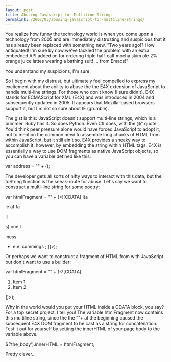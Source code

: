 ```yaml
---
layout: post
title: Abusing Javascript for Multiline Strings 
permalink: /2007/05/abusing-javascript-for-multiline-strings/
---
```


You realize how funny the technology world is when you come upon a technology from 2005 and are immediately distrusting
and suspicious that it has already been replaced with something new. "Two years ago!? How antiquated! I'm sure by now
we've tackled the problem with an extra embedded API added on for ordering triple half-calf mocha skim ole 2% orange
juice lattes wearing a bathing suit! ... from Emacs!"

You understand my suspicions, I'm sure.

So I begin with my
distrust, but ultimately feel compelled to express my excitement about the ability to abuse the the E4X extension of
JavaScript to handle multi-line strings. For those who don't know (I sure didn't), E4X stands for ECMAScript for XML
(E4X) and was introduced in 2004 and subsequently updated in 2005. It appears that Mozilla-based browsers support it,
but I'm not so sure about IE (grumble).

The gist is this: JavaScript doesn't support multi-line strings, which is a
bummer. Ruby has it. So does Python. Even C# does, with the @" quote. You'd think peer pressure alone would have forced
JavaScript to adopt it, not to mention the common need to assemble long chunks of HTML from within JavaScript, but it
still ain't so. E4X provides a sneaky way to accomplish it, however, by embedding the string within HTML tags. E4X is
essentially a way to use DOM fragments as native JavaScript objects, so you can have a variable defined like this:
   
   var address = "" + (<r><![CDATA[
   127 Prime Ln.
   55005
   ]]></r>);

The developer gets all sorts of nifty ways to interact with this data, but the toString function is the sneak-route for
abuse. Let's say we want to construct a multi-line string for some poetry:

   var htmlFragment = "" + (<r><![CDATA[
   l(a

   le
   af
   fa

   ll

   s)
   one
   l

   iness

   - e.e. cummings
   ;
   ]]></r>);

Or perhaps we want to construct a fragment of HTML from with JavaScript but don't want to use a builder:

   var htmlFragment = "" + (<r><![CDATA[
   <div id="somethingorother">
     <ol>
       <li>Item 1</li>
       <li>Item 2</li>
     </ol>
   </div>
   ]]></r>);

Why in the world would you put your HTML inside a CDATA block, you say? For a top secret
project, I tell you! The variable htmlFragment now contains this multiline string, since
the the ""+ at the beginning caused the subsequent E4X DOM fragment to be cast as a string
for concatenation. Test it out for yourself by setting the innerHTML of your page body to
the variable above.

   $('the_body').innerHTML = htmlFragment;

Pretty clever...
